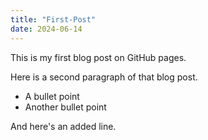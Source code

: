 ```yaml
---
title: "First-Post"
date: 2024-06-14
---
```

This is my first blog post on GitHub pages.

Here is a second paragraph of that blog post.

* A bullet point
* Another bullet point

And here's an added line.
